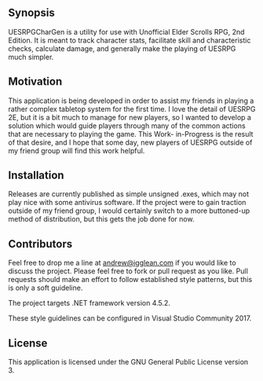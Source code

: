 ## Synopsis
UESRPGCharGen is a utility for use with Unofficial Elder Scrolls RPG, 2nd Edition. It is meant to track character stats,
facilitate skill and characteristic checks, calculate damage, and generally make the playing of UESRPG much simpler.
## Motivation
This application is being developed in order to assist my friends in playing a rather complex tabletop system for the 
first time. I love the detail of UESRPG 2E, but it is a bit much to manage for new players, so I wanted to develop a
solution which would guide players through many of the common actions that are necessary to playing the game. This Work-
in-Progress is the result of that desire, and I hope that some day, new players of UESRPG outside of my friend group
will find this work helpful.
## Installation
Releases are currently published as simple unsigned .exes, which may not play nice with some antivirus software. If the project were to gain traction outside of my friend group, I would certainly switch to a more buttoned-up method of distribution, but this gets the job done for now.
## Contributors
Feel free to drop me a line at andrew@igglean.com if you would like to discuss the project. Please feel free to fork or 
pull request as you like. Pull requests should make an effort to follow established style patterns, but this is only a soft guideline.

The project targets .NET framework version 4.5.2.

These style guidelines can be configured in Visual Studio Community 2017.
## License
This application is licensed under the GNU General Public License version 3.
